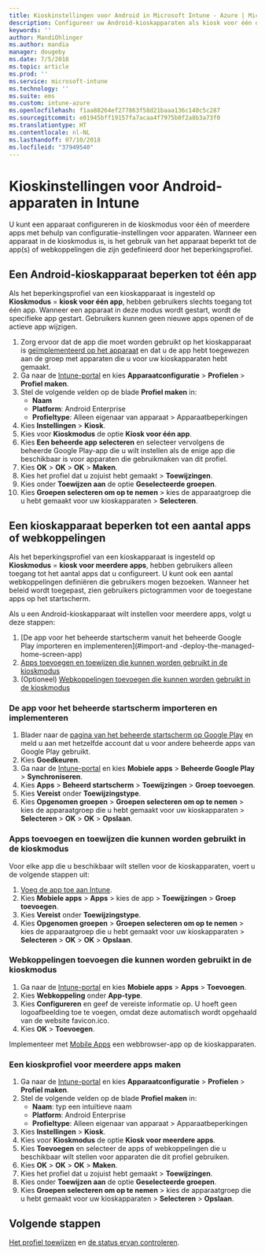 ```yaml
---
title: Kioskinstellingen voor Android in Microsoft Intune - Azure | Microsoft Docs
description: Configureer uw Android-kioskapparaten als kiosk voor één of meerdere apps.
keywords: ''
author: MandiOhlinger
ms.author: mandia
manager: dougeby
ms.date: 7/5/2018
ms.topic: article
ms.prod: ''
ms.service: microsoft-intune
ms.technology: ''
ms.suite: ems
ms.custom: intune-azure
ms.openlocfilehash: f1aa88264ef277863f58d21baaa136c140c5c287
ms.sourcegitcommit: e01945bff19157fa7acaa4f7975b0f2a8b3a73f0
ms.translationtype: HT
ms.contentlocale: nl-NL
ms.lasthandoff: 07/10/2018
ms.locfileid: "37949540"
---
```

# <a name="kiosk-settings-for-android-devices-in-intune"></a>Kioskinstellingen voor Android-apparaten in Intune

U kunt een apparaat configureren in de kioskmodus voor één of meerdere apps met behulp van configuratie-instellingen voor apparaten. Wanneer een apparaat in de kioskmodus is, is het gebruik van het apparaat beperkt tot de app(s) of webkoppelingen die zijn gedefinieerd door het beperkingsprofiel. 

## <a name="restrict-an-android-kiosk-device-to-a-single-app"></a>Een Android-kioskapparaat beperken tot één app

Als het beperkingsprofiel van een kioskapparaat is ingesteld op **Kioskmodus** = **kiosk voor één app**, hebben gebruikers slechts toegang tot één app. Wanneer een apparaat in deze modus wordt gestart, wordt de specifieke app gestart. Gebruikers kunnen geen nieuwe apps openen of de actieve app wijzigen.

1. Zorg ervoor dat de app die moet worden gebruikt op het kioskapparaat is [geïmplementeerd op het apparaat](apps-deploy.md) en dat u de app hebt toegewezen aan de groep met apparaten die u voor uw kioskapparaten hebt gemaakt.
2. Ga naar de [Intune-portal](https://portal.azure.com) en kies **Apparaatconfiguratie** > **Profielen** > **Profiel maken**.
3. Stel de volgende velden op de blade **Profiel maken** in:
     - **Naam**
     - **Platform**: Android Enterprise
     - **Profieltype**: Alleen eigenaar van apparaat > Apparaatbeperkingen
4. Kies **Instellingen** > **Kiosk**.
5. Kies voor **Kioskmodus** de optie **Kiosk voor één app**.
6. Kies **Een beheerde app selecteren** en selecteer vervolgens de beheerde Google Play-app die u wilt instellen als de enige app die beschikbaar is voor apparaten die gebruikmaken van dit profiel.
7. Kies **OK** > **OK** > **OK** > **Maken**.
8. Kies het profiel dat u zojuist hebt gemaakt > **Toewijzingen**.
9. Kies onder **Toewijzen aan** de optie **Geselecteerde groepen**.
10. Kies **Groepen selecteren om op te nemen** > kies de apparaatgroep die u hebt gemaakt voor uw kioskapparaten > **Selecteren**.

## <a name="restrict-a-kiosk-device-to-a-set-of-apps-or-web-links"></a>Een kioskapparaat beperken tot een aantal apps of webkoppelingen

Als het beperkingsprofiel van een kioskapparaat is ingesteld op **Kioskmodus** = **kiosk voor meerdere apps**, hebben gebruikers alleen toegang tot het aantal apps dat u configureert. U kunt ook een aantal webkoppelingen definiëren die gebruikers mogen bezoeken. Wanneer het beleid wordt toegepast, zien gebruikers pictogrammen voor de toegestane apps op het startscherm.

Als u een Android-kioskapparaat wilt instellen voor meerdere apps, volgt u deze stappen:

1. [De app voor het beheerde startscherm vanuit het beheerde Google Play importeren en implementeren](#import-and -deploy-the-managed-home-screen-app)
2. [Apps toevoegen en toewijzen die kunnen worden gebruikt in de kioskmodus](#add-and-assign-apps-that-can-be-used-in-kiosk-mode)
3. (Optioneel) [Webkoppelingen toevoegen die kunnen worden gebruikt in de kioskmodus](#add-web-links-that-can-be-used-in-kiosk-mode)

### <a name="import-and-deply-the-managed-home-screen-app"></a>De app voor het beheerde startscherm importeren en implementeren

1. Blader naar de [pagina van het beheerde startscherm op Google Play](https://play.google.com/work/apps/details?id=com.microsoft.launcher.enterprise) en meld u aan met hetzelfde account dat u voor andere beheerde apps van Google Play gebruikt.
2. Kies **Goedkeuren**.
3. Ga naar de [Intune-portal](https://portal.azure.com) en kies **Mobiele apps** > **Beheerde Google Play** > **Synchroniseren**.
4. Kies **Apps** > **Beheerd startscherm** > **Toewijzingen** > **Groep toevoegen**.
5. Kies **Vereist** onder **Toewijzingstype**.
6. Kies **Opgenomen groepen** > **Groepen selecteren om op te nemen** > kies de apparaatgroep die u hebt gemaakt voor uw kioskapparaten > **Selecteren** > **OK** > **OK** > **Opslaan**.

### <a name="add-and-assign-apps-that-can-be-used-in-kiosk-mode"></a>Apps toevoegen en toewijzen die kunnen worden gebruikt in de kioskmodus

Voor elke app die u beschikbaar wilt stellen voor de kioskapparaten, voert u de volgende stappen uit:

1. [Voeg de app toe aan Intune](store-apps-android.md).
2. Kies **Mobiele apps** > **Apps** > kies de app > **Toewijzingen** > **Groep toevoegen**.
3. Kies **Vereist** onder **Toewijzingstype**.
4. Kies **Opgenomen groepen** > **Groepen selecteren om op te nemen** > kies de apparaatgroep die u hebt gemaakt voor uw kioskapparaten > **Selecteren** > **OK** > **OK** > **Opslaan**.

### <a name="add-web-links-that-can-be-used-in-kiosk-mode"></a>Webkoppelingen toevoegen die kunnen worden gebruikt in de kioskmodus

1. Ga naar de [Intune-portal](https://portal.azure.com) en kies **Mobiele apps** > **Apps** > **Toevoegen**.
2. Kies **Webkoppeling** onder **App-type**.
3. Kies **Configureren** en geef de vereiste informatie op. U hoeft geen logoafbeelding toe te voegen, omdat deze automatisch wordt opgehaald van de website favicon.ico.
4. Kies **OK** > **Toevoegen**.

Implementeer met [Mobile Apps](apps-add.md) een webbrowser-app op de kioskapparaten.

### <a name="create-a-multi-app-kiosk-profile"></a>Een kioskprofiel voor meerdere apps maken

1. Ga naar de [Intune-portal](https://portal.azure.com) en kies **Apparaatconfiguratie** > **Profielen** > **Profiel maken**.
3. Stel de volgende velden op de blade **Profiel maken** in:
     - **Naam**: typ een intuïtieve naam
     - **Platform**: Android Enterprise
     - **Profieltype**: Alleen eigenaar van apparaat > Apparaatbeperkingen
4. Kies **Instellingen** > **Kiosk**.
5. Kies voor **Kioskmodus** de optie **Kiosk voor meerdere apps**.
6. Kies **Toevoegen** en selecteer de apps of webkoppelingen die u beschikbaar wilt stellen voor apparaten die dit profiel gebruiken.
7. Kies **OK** > **OK** > **OK** > **Maken**.
8. Kies het profiel dat u zojuist hebt gemaakt > **Toewijzingen**.
9. Kies onder **Toewijzen aan** de optie **Geselecteerde groepen**.
10. Kies **Groepen selecteren om op te nemen** > kies de apparaatgroep die u hebt gemaakt voor uw kioskapparaten > **Selecteren** > **Opslaan**.

## <a name="next-steps"></a>Volgende stappen
[Het profiel toewijzen](device-profile-assign.md) en [de status ervan controleren](device-profile-monitor.md).
